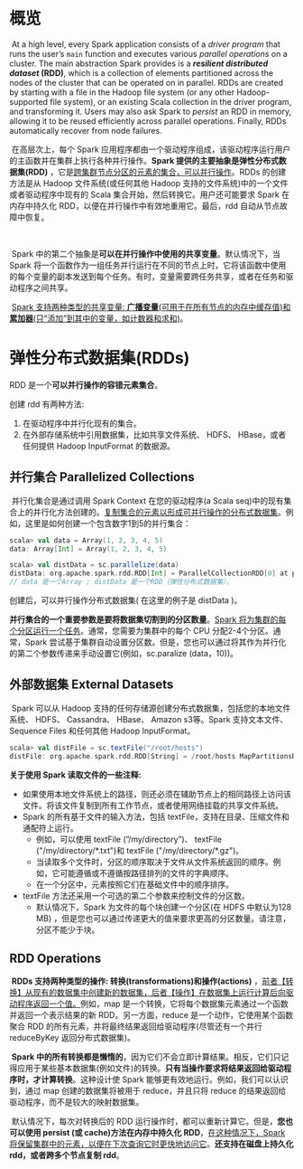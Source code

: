 # 概览	

​	At a high level, every Spark application consists of a *driver program* that runs the user’s `main` function and executes various *parallel operations* on a cluster. The main abstraction Spark provides is a ***resilient distributed dataset* (RDD)**, which is a collection of elements partitioned across the nodes of the cluster that can be operated on in parallel. RDDs are created by starting with a file in the Hadoop file system (or any other Hadoop-supported file system), or an existing Scala collection in the driver program, and transforming it. Users may also ask Spark to *persist* an RDD in memory, allowing it to be reused efficiently across parallel operations. Finally, RDDs automatically recover from node failures.

​	在高层次上，每个 Spark 应用程序都由一个驱动程序组成，该驱动程序运行用户的主函数并在集群上执行各种并行操作。**Spark 提供的主要抽象是弹性分布式数据集(RDD)** ，它是<u>跨集群节点分区的元素的集合，可以并行操作</u>。RDDs 的创建方法是从 Hadoop 文件系统(或任何其他 Hadoop 支持的文件系统)中的一个文件或者驱动程序中现有的 Scala 集合开始，然后转换它。用户还可能要求 Spark 在内存中持久化 RDD，以便在并行操作中有效地重用它。最后，rdd 自动从节点故障中恢复。

​	

​	Spark 中的第二个抽象是**可以在并行操作中使用的共享变量**。默认情况下，当 Spark 将一个函数作为一组任务并行运行在不同的节点上时，它将该函数中使用的每个变量的副本发送到每个任务。有时，变量需要跨任务共享，或者在任务和驱动程序之间共享。

​	<u>Spark 支持两种类型的共享变量: **广播变量**(可用于在所有节点的内存中缓存值)和**累加器**(只“添加”到其中的变量，如计数器和求和)</u>。



# 弹性分布式数据集(RDDs)

RDD 是一个**可以并行操作的容错元素集合**。

创建 rdd 有两种方法:

1.  在驱动程序中并行化现有的集合。
2. 在外部存储系统中引用数据集，比如共享文件系统、 HDFS、 HBase，或者任何提供 Hadoop InputFormat 的数据源。

## 并行集合 Parallelized Collections

​	并行化集合是通过调用 Spark Context 在您的驱动程序(a Scala seq)中的现有集合上的并行化方法创建的。<u>复制集合的元素以形成可并行操作的分布式数据集</u>。例如，这里是如何创建一个包含数字1到5的并行集合：

```scala
scala> val data = Array(1, 2, 3, 4, 5)
data: Array[Int] = Array(1, 2, 3, 4, 5)

scala> val distData = sc.parallelize(data)
distData: org.apache.spark.rdd.RDD[Int] = ParallelCollectionRDD[0] at parallelize at <console>:26
// data 是一个Array ; distData 是一个RDD（弹性分布式数据集）。
```

创建后，可以并行操作分布式数据集( 在这里的例子是 distData )。

​	**并行集合的一个重要参数是要将数据集切割到的分区数量**。<u>Spark 将为集群的每个分区运行一个任务</u>。通常，您需要为集群中的每个 CPU 分配2-4个分区。通常，Spark 尝试基于集群自动设置分区数。但是，您也可以通过将其作为并行化的第二个参数传递来手动设置它(例如，sc.paralize (data，10))。



## 外部数据集 External Datasets 

​	Spark 可以从 Hadoop 支持的任何存储源创建分布式数据集，包括您的本地文件系统、 HDFS、 Cassandra、 HBase、 Amazon s3等。Spark 支持文本文件、 Sequence Files 和任何其他 Hadoop InputFormat。

```scala
scala> val distFile = sc.textFile("/root/hosts")
distFile: org.apache.spark.rdd.RDD[String] = /root/hosts MapPartitionsRDD[2] at textFile at <console>:24
```

**关于使用 Spark 读取文件的一些注释:**

- 如果使用本地文件系统上的路径，则还必须在辅助节点上的相同路径上访问该文件。将该文件复制到所有工作节点，或者使用网络挂载的共享文件系统。
- Spark 的所有基于文件的输入方法，包括 textFile，支持在目录、压缩文件和通配符上运行。
  - 例如，可以使用 textFile (”/my/directory”)、 textFile ("/my/directory/\*.txt")和 textFile ("/my/directory/\*.gz")。
  - 当读取多个文件时，分区的顺序取决于文件从文件系统返回的顺序。例如，它可能遵循或不遵循按路径排列的文件的字典顺序。
  - 在一个分区中，元素按照它们在基础文件中的顺序排序。
- textFile 方法还采用一个可选的第二个参数来控制文件的分区数。
  - 默认情况下，Spark 为文件的每个块创建一个分区(在 HDFS 中默认为128 MB) ，但是您也可以通过传递更大的值来要求更高的分区数量。请注意，分区不能少于块。

## RDD Operations

​	**RDDs 支持两种类型的操作: 转换(transformations)和操作(actions)** ，<u>前者【转换】从现有的数据集中创建新的数据集，后者【操作】在数据集上运行计算后向驱动程序返回一个值。</u>例如，map 是一个转换，它将每个数据集元素通过一个函数并返回一个表示结果的新 RDD。另一方面，reduce 是一个动作，它使用某个函数聚合 RDD 的所有元素，并将最终结果返回给驱动程序(尽管还有一个并行 reduceByKey 返回分布式数据集)。

​	**Spark 中的所有转换都是懒惰的**，因为它们不会立即计算结果。相反，它们只记得应用于某些基本数据集(例如文件)的转换。**只有当操作要求将结果返回给驱动程序时，才计算转换**。这种设计使 Spark 能够更有效地运行。例如，我们可以认识到，通过 map 创建的数据集将被用于 reduce，并且只将 reduce 的结果返回给驱动程序，而不是较大的映射数据集。

​	默认情况下，每次对转换后的 RDD 运行操作时，都可以重新计算它。但是，**您也可以使用 persist (或 cache)方法在内存中持久化 RDD**，<u>在这种情况下，Spark 将保留集群中的元素，以便在下次查询它时更快地访问它</u>。**还支持在磁盘上持久化 rdd，或者跨多个节点复制 rdd**。

